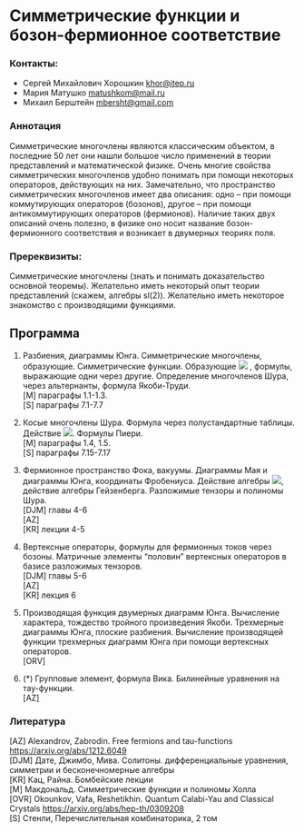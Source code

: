 # Симметрические функции и бозон-фермионное соответствие

### Контакты:
* Сергей Михайлович Хорошкин <khor@itep.ru>
* Мария Матушко <matushkom@mail.ru>
* Михаил Берштейн <mbersht@gmail.com>

### Аннотация
Симметрические многочлены являются классическим объектом, в последние 50 лет они нашли большое число применений в теории представлений и математической физике. Очень многие свойства симметрических многочленов удобно понимать при помощи некоторых операторов, действующих на них. Замечательно, что пространство симметрических многочленов имеет два описания: одно – при помощи коммутирующих операторов (бозонов), другое – при помощи антикоммутирующих операторов (фермионов). Наличие таких двух описаний очень полезно, в физике оно носит название бозон-фермионного соответствия и возникает в двумерных теориях поля.

### Пререквизиты: 
Симметрические многочлены (знать и понимать доказательство основной теоремы). Желательно иметь некоторый опыт теории представлений (скажем, алгебры sl(2)). Желательно иметь некоторое знакомство с производящими функциями.
## Программа

1.  Разбиения, диаграммы Юнга. Симметрические многочлены, образующие. Симметрические функции. Образующие <img src="https://render.githubusercontent.com/render/math?math=e_n, h_n, p_n"> , формулы, выражающие одни через другие. Определение многочленов Шура, через альтернанты, формула Якоби-Труди.  
[M] параграфы 1.1-1.3.  
[S] параграфы 7.1-7.7 

2.  Косые многочлены Шура. Формула через полустандартные таблицы. Действие <img src="https://render.githubusercontent.com/render/math?math=p_k">. Формулы Пиери.  
[M] параграфы 1.4, 1.5.  
[S] параграфы 7.15-7.17

3.  Фермионное пространство Фока, вакуумы. Диаграммы Мая и диаграммы Юнга, координаты Фробениуса. Действие алгебры <img src="https://render.githubusercontent.com/render/math?math=\mathfrak{gl}_\infty">, действие алгебры Гейзенберга. Разложимые тензоры и полиномы Шура.  
[DJM] главы 4-6  
[AZ]  
[KR] лекции 4-5     

4.  Вертексные операторы, формулы для фермионных токов через бозоны. Матричные элементы “половин” вертексных операторов в базисе разложимых тензоров.  
[DJM] главы 5-6  
[AZ]  
[KR] лекция 6  

5.  Производящая функция двумерных диаграмм Юнга. Вычисление характера, тождество тройного произведения Якоби. Трехмерные диаграммы Юнга, плоские разбиения. Вычисление производящей функции трехмерных диаграмм Юнга при помощи вертексных операторов.  
[ORV]  

6.  (*) Групповые элемент, формула Вика. Билинейные уравнения на тау-функции.  
[AZ]

### Литература
[AZ] Alexandrov, Zabrodin. Free fermions and tau-functions <https://arxiv.org/abs/1212.6049>  
[DJM] Дате, Джимбо, Мива. Солитоны. дифференциальные уравнения, симметрии и бесконечномерные алгебры  
[KR] Кац, Райна. Бомбейские лекции  
[M] Макдональд. Симметрические функции и полиномы Холла  
[OVR] Okounkov, Vafa, Reshetikhin. Quantum Calabi-Yau and Classical Crystals <https://arxiv.org/abs/hep-th/0309208>  
[S] Стенли, Перечислительная комбинаторика, 2 том
